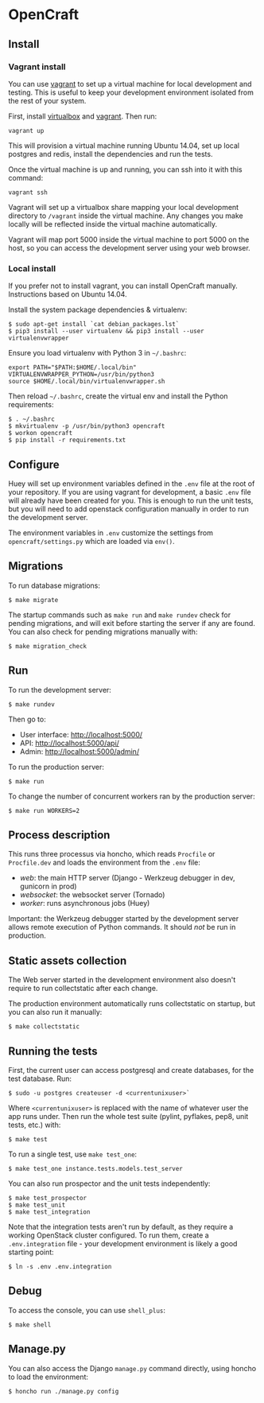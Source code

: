 OpenCraft
=========

Install
-------

### Vagrant install

You can use [vagrant][] to set up a virtual machine for local development and
testing. This is useful to keep your development environment isolated from the
rest of your system.

First, install [virtualbox][] and [vagrant][]. Then run:

    vagrant up

This will provision a virtual machine running Ubuntu 14.04, set up local
postgres and redis, install the dependencies and run the tests.

Once the virtual machine is up and running, you can ssh into it with this
command:

    vagrant ssh

Vagrant will set up a virtualbox share mapping your local development directory
to `/vagrant` inside the virtual machine. Any changes you make locally will be
reflected inside the virtual machine automatically.

Vagrant will map port 5000 inside the virtual machine to port 5000 on the host,
so you can access the development server using your web browser.


### Local install

If you prefer not to install vagrant, you can install OpenCraft manually.
Instructions based on Ubuntu 14.04.

Install the system package dependencies & virtualenv:

```
$ sudo apt-get install `cat debian_packages.lst`
$ pip3 install --user virtualenv && pip3 install --user virtualenvwrapper
```

Ensure you load virtualenv with Python 3 in `~/.bashrc`:

```
export PATH="$PATH:$HOME/.local/bin" VIRTUALENVWRAPPER_PYTHON=/usr/bin/python3
source $HOME/.local/bin/virtualenvwrapper.sh
```

Then reload `~/.bashrc`, create the virtual env and install the Python requirements:

```
$ . ~/.bashrc
$ mkvirtualenv -p /usr/bin/python3 opencraft
$ workon opencraft
$ pip install -r requirements.txt
```


Configure
---------

Huey will set up environment variables defined in the `.env` file at the root of
your repository. If you are using vagrant for development, a basic `.env` file
will already have been created for you. This is enough to run the unit tests,
but you will need to add openstack configuration manually in order to run the
development server.

The environment variables in `.env` customize the settings from
`opencraft/settings.py` which are loaded via `env()`.


Migrations
----------

To run database migrations:

```
$ make migrate
```

The startup commands such as `make run` and `make rundev` check for pending migrations, and will 
exit before starting the server if any are found. You can also check for pending migrations manually with:

```
$ make migration_check
```


Run
---

To run the development server:

```
$ make rundev
```

Then go to:

* User interface: [http://localhost:5000/](http://localhost:5000/)
* API: [http://localhost:5000/api/](http://localhost:5000/api/)
* Admin: [http://localhost:5000/admin/](http://localhost:5000/admin/)

To run the production server:

```
$ make run
```

To change the number of concurrent workers ran by the production server:

```
$ make run WORKERS=2
```



Process description
-------------------

This runs three processus via honcho, which reads `Procfile` or `Procfile.dev` and loads the
environment from the `.env` file:

* *web*: the main HTTP server (Django - Werkzeug debugger in dev, gunicorn in prod)
* *websocket*: the websocket server (Tornado)
* *worker*: runs asynchronous jobs (Huey)

Important: the Werkzeug debugger started by the development server allows remote execution
of Python commands. It should *not* be run in production.


Static assets collection
------------------------

The Web server started in the development environment also doesn't require to run collectstatic
after each change.

The production environment automatically runs collectstatic on startup, but you can also run it
manually:

```
$ make collectstatic
```


Running the tests
-----------------

First, the current user can access postgresql and create databases, for the test database. Run:

```
$ sudo -u postgres createuser -d <currentunixuser>`
```

Where `<currentunixuser>` is replaced with the name of whatever user the app runs under. Then run 
the whole test suite (pylint, pyflakes, pep8, unit tests, etc.) with:

```
$ make test
```

To run a single test, use `make test_one`:

```
$ make test_one instance.tests.models.test_server
```

You can also run prospector and the unit tests independently:

```
$ make test_prospector
$ make test_unit
$ make test_integration
```

Note that the integration tests aren't run by default, as they require a working
OpenStack cluster configured. To run them, create a `.env.integration` file -
your development environment is likely a good starting point:

```
$ ln -s .env .env.integration
```


Debug
-----

To access the console, you can use `shell_plus`:

```
$ make shell
```


Manage.py
---------

You can also access the Django `manage.py` command directly, using honcho to load the environment:

```
$ honcho run ./manage.py config
```


[virtualbox]: https://www.virtualbox.org/
[vagrant]:    https://www.vagrantup.com/
